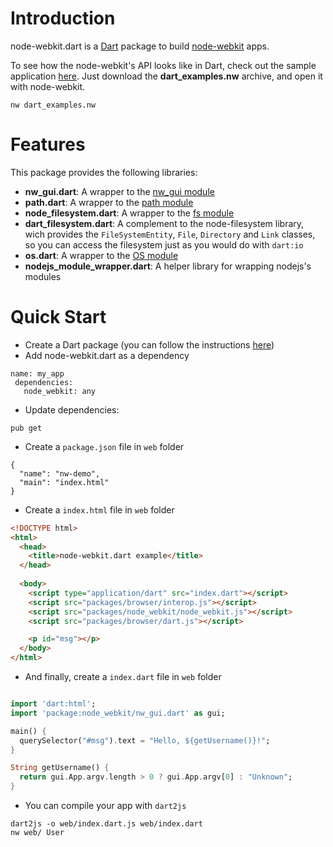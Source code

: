 Introduction
============

node-webkit.dart is a [Dart](http://www.dartlang.org/) package to build [node-webkit](https://github.com/rogerwang/node-webkit) apps.

To see how the node-webkit's API looks like in Dart, check out the sample application [here](https://github.com/luizmineo/node-webkit.dart/releases/tag/v0.0.4). Just download the **dart_examples.nw** archive, and open it with node-webkit. 

```
nw dart_examples.nw
```

Features
========

This package provides the following libraries:

- **nw_gui.dart**: A wrapper to the [nw_gui module](https://github.com/rogerwang/node-webkit/wiki/API-Overview-and-Notices)
- **path.dart**: A wrapper to the [path module](http://nodejs.org/api/path.html)
- **node_filesystem.dart**: A wrapper to the [fs module](http://nodejs.org/api/fs.html)
- **dart_filesystem.dart**: A complement to the node-filesystem library, wich provides the `FileSystemEntity`, `File`, `Directory` and `Link` classes, so you can access the filesystem just as you would do with `dart:io`
- **os.dart**: A wrapper to the [OS module](http://nodejs.org/api/os.html)
- **nodejs_module_wrapper.dart**: A helper library for wrapping nodejs's modules


Quick Start
===========

- Create a Dart package (you can follow the instructions [here](http://pub.dartlang.org/doc/))
- Add node-webkit.dart as a dependency

```
name: my_app
 dependencies:
   node_webkit: any
```
- Update dependencies:

```
pub get
```
- Create a `package.json` file in `web` folder

```
{
  "name": "nw-demo",
  "main": "index.html"
}
```
- Create a `index.html` file in `web` folder

```html
<!DOCTYPE html>
<html>
  <head>
    <title>node-webkit.dart example</title>
  </head>
  
  <body>
    <script type="application/dart" src="index.dart"></script>
    <script src="packages/browser/interop.js"></script>
    <script src="packages/node_webkit/node_webkit.js"></script>
    <script src="packages/browser/dart.js"></script>

    <p id="msg"></p>
  </body>
</html>
```

- And finally, create a `index.dart` file in `web` folder

```dart

import 'dart:html';
import 'package:node_webkit/nw_gui.dart' as gui;

main() {
  querySelector("#msg").text = "Hello, ${getUsername()}!";
}

String getUsername() {
  return gui.App.argv.length > 0 ? gui.App.argv[0] : "Unknown";
}

```

- You can compile your app with `dart2js`

```
dart2js -o web/index.dart.js web/index.dart
nw web/ User
```
